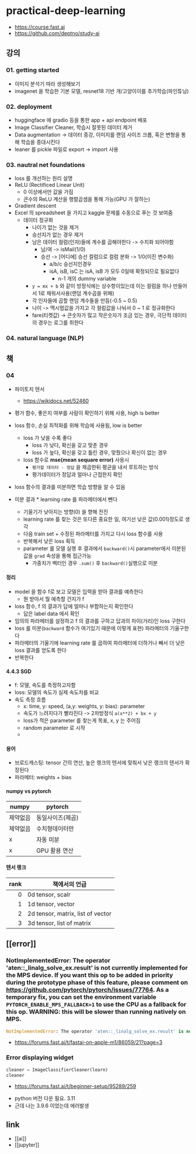 # practical-deep-learning
+ https://course.fast.ai
+ https://github.com/deptno/study-ai

## 강의
### 01. getting started
- 이미지 분석기 따라 생성해보기
- imagenet 을 학습한 기본 모델, resnet18 기반 개/고양이이를 추가학습(파인튜닝)

### 02. deployment
- huggingface 에 gradio 등을 통한 app + api endpoint 배포
- Image Classifier Cleaner, 학습시 잘못된 데이터 제거
- Data augmentation -> 데이터 증강, 이미지를 랜덤 사이즈 크롭, 혹은 변형을 통해 학습을 증대시킨다
- leaner 를 pickle 파일로 export -> import 사용

### 03. nautral net foundations
- loss 를 개선하는 원리 설명
- ReLU (Rectificed Linear Unit)
  - 0 이상에서만 값을 가짐
  - 큰수의 ReLU 계산을 행렬곱셈을 통해 가능(GPU 가 잘하는)
- Gradient descent
- Excel 의 spreadsheet 을 가지고 kaggle 문제를 수동으로 푸는 것 보여줌
  - 데이터 정규화
    - 나이가 없는 것을 제거
    - 승선지가 없는 경우 제거
    - 남은 데이터 컬럼(인자)들에 계수를 곱해야한다 -> 수치화 되어야함
      - 남/여 -> isMail(1/0)
      - 승선 -> [어디에] 승선 컬럼으로 컬럼 분화 -> 1/0(이진 변수화)
        - a/b/c 승선지인경우
        - isA, isB, isC 는 isA, isB 가 모두 0일때 확정되므로 필요없다
          - n-1 개의 dummy variable
    - `y = mx + b` 와 같이 방정식에는 상수항이있는데 이는 컬럼을 하나 만들어서 1로 채워서사용(랜덤 계수곱을 위해)
    - 각 인자들에 곱할 랜덤 계수들을 만듬(-0.5 ~ 0.5)
    - 나이 -> 맥시멈값을 가지고 각 컬럼값을 나눠서 0 ~ 1 로 정규화한다
    - fare(티켓값) -> 큰숫자가 많고 작은숫자가 조금 있는 경우, 극단적 데이터의 경우는 로그를 취한다

### 04. natural language (NLP)

## 책
### 04
- 파이토치 텐서
  + https://wikidocs.net/52460

- 평가 함수, 좋은지 여부를 사람이 확인하기 위해 사용, high is better
- loss 함수, 손실 최적화를 위해 학습에 사용됨, low is better
  - loss 가 낮을 수록 좋다
    - loss 가 낮다, 확신을 갖고 맞춘 경우
    - loss 가 높다, 확신을 갖고 틀린 경우, 맞췄으나 확신이 없는 경우
  - loss 함수로 **mse(mean sequare error)** 사용시
    - `평가할 데이터 - 정답` 을 제곱한뒤 평균을 내서 루트하는 방식
    - 평가데이터가 정답과 얼마나 근접한지 확인
- loss 함수의 결과를 미분하면 학습 방향을 알 수 있음
- 미분 결과 * learning rate 를 파라메터에서 뺀다
  - 기울기가 낮아지는 방향(0) 을 향해 전진
  - learning rate 를 찾는 것은 또다른 중요한 일, 여기선 낮은 값(0.001)정도로 생각
  - 다음 train set + 수정된 파라메터를 가지고 다시 loss 함수를 사용
  - 반복해서 낮은 loss 획득
  - parameter 를 모델 실행 후 결과에서 `backward()`시 parameter에서 미분된 값을 `grad` 속성을 통해 접근가능
    - 가중치가 벡터인 경우 `.sum()` 후 `backward()`실행으로 미분

#### 정리
- model 을 함수 f로 보고 모델은 입력을 받아 결과를 예측한다
  - 뭔 받아서 뭘 예측할 건지가 f
- loss 함수, f 의 결과가 답에 얼마나 부합하는지 확인한다
  - 답은 label data 에서 확인
- 임의의 파라메터를 설정하고 f 의 결과를 구하고 답과의 차이(거리)인 loss 구한다
- loss 를 미분(`backward` 함수가 여기있기 때문에 이렇게 표현) 파라메터의 기울구한다
- 파라메터의 기울기에 learning rate 를 곱하여 파라메터에 더하거나 빼서 더 낮은 loss 결과를 얻도록 한다
- 반복한다

#### 4.4.3 SGD
- f: 모델, 속도를 측정하고자함
- loss: 모델의 속도가 실제 속도차를 비교
- 속도 측정 흐름
  - x: time, y: speed, (a,y: weights, y: bias): parameter
  - 속도가 느려지다가 빨라진다 -> 2차방정식 `a(x**2) + bx + y`
  - loss가 적은 parameter 를 찾는게 목표, x, y 는 주어짐
  - random parameter 로 시작
  - 
#### 용어
- 브로드캐스팅: tensor 간의 연산, 높은 랭크의 텐서에 맞춰서 낮은 랭크의 텐서가 확장된다
- 파라메터: weights + bias

#### numpy vs pytorch
| numpy    | pytorch          |
|----------|------------------|
| 제약없음 | 동일사이즈(제곱) |
| 제약없음 | 수치형데이터만   |
| x        | 자동 미분        |
| x        | GPU 활용 연산    |

#### 텐서 랭크
| rank | 책에서의 언급                     |
|-----:|-----------------------------------|
|    0 | 0d tensor, scalr                  |
|    1 | 1d tensor, vector                 |
|    2 | 2d tensor, matrix, list of vector |
|    3 | 3d tensor, list of matrix         |

## [[error]]
### NotImplementedError: The operator 'aten::_linalg_solve_ex.result' is not currently implemented for the MPS device. If you want this op to be added in priority during the prototype phase of this feature, please comment on https://github.com/pytorch/pytorch/issues/77764. As a temporary fix, you can set the environment variable `PYTORCH_ENABLE_MPS_FALLBACK=1` to use the CPU as a fallback for this op. WARNING: this will be slower than running natively on MPS.
```python
NotImplementedError: The operator 'aten::_linalg_solve_ex.result' is not currently implemented for the MPS device. If you want this op to be added in priority during the prototype phase of this feature, please comment on https://github.com/pytorch/pytorch/issues/77764. As a temporary fix, you can set the environment variable `PYTORCH_ENABLE_MPS_FALLBACK=1` to use the CPU as a fallback for this op. WARNING: this will be slower than running natively on MPS.
```
+ https://forums.fast.ai/t/fastai-on-apple-m1/86059/21?page=3


### Error displaying widget
```python
cleaner = ImageClassifierCleaner(learn)
cleaner
```
+ https://forums.fast.ai/t/beginner-setup/95289/259
- python 버전 다운 필요. 3.11
- 근데 나는 3.9.6 이었는데 에러발생

## link
- [[ai]]
- [[jupyter]]
